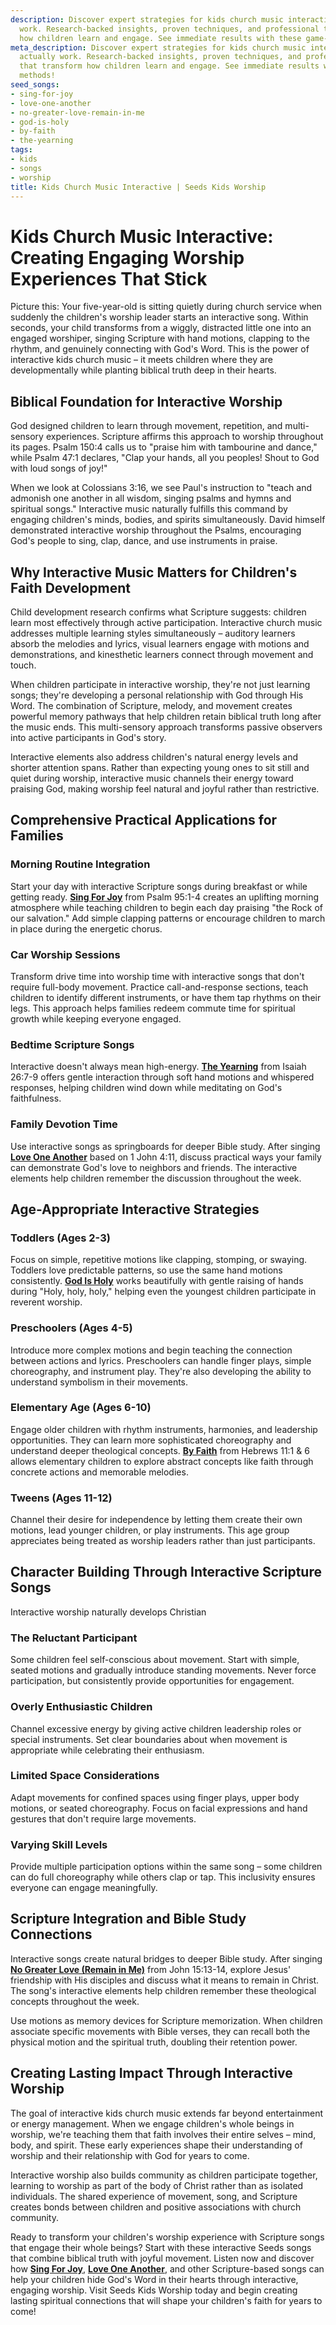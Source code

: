 ```yaml
---
description: Discover expert strategies for kids church music interactive that actually
  work. Research-backed insights, proven techniques, and professional tips that transform
  how children learn and engage. See immediate results with these game-changing methods!
meta_description: Discover expert strategies for kids church music interactive that
  actually work. Research-backed insights, proven techniques, and professional tips
  that transform how children learn and engage. See immediate results with these game-changing
  methods!
seed_songs:
- sing-for-joy
- love-one-another
- no-greater-love-remain-in-me
- god-is-holy
- by-faith
- the-yearning
tags:
- kids
- songs
- worship
title: Kids Church Music Interactive | Seeds Kids Worship
---
```

# Kids Church Music Interactive: Creating Engaging Worship Experiences That Stick

Picture this: Your five-year-old is sitting quietly during church service when suddenly the children's worship leader starts an interactive song. Within seconds, your child transforms from a wiggly, distracted little one into an engaged worshiper, singing Scripture with hand motions, clapping to the rhythm, and genuinely connecting with God's Word. This is the power of interactive kids church music – it meets children where they are developmentally while planting biblical truth deep in their hearts.

## Biblical Foundation for Interactive Worship

God designed children to learn through movement, repetition, and multi-sensory experiences. Scripture affirms this approach to worship throughout its pages. Psalm 150:4 calls us to "praise him with tambourine and dance," while Psalm 47:1 declares, "Clap your hands, all you peoples! Shout to God with loud songs of joy!" 

When we look at Colossians 3:16, we see Paul's instruction to "teach and admonish one another in all wisdom, singing psalms and hymns and spiritual songs." Interactive music naturally fulfills this command by engaging children's minds, bodies, and spirits simultaneously. David himself demonstrated interactive worship throughout the Psalms, encouraging God's people to sing, clap, dance, and use instruments in praise.

## Why Interactive Music Matters for Children's Faith Development

Child development research confirms what Scripture suggests: children learn most effectively through active participation. Interactive church music addresses multiple learning styles simultaneously – auditory learners absorb the melodies and lyrics, visual learners engage with motions and demonstrations, and kinesthetic learners connect through movement and touch.

When children participate in interactive worship, they're not just learning songs; they're developing a personal relationship with God through His Word. The combination of Scripture, melody, and movement creates powerful memory pathways that help children retain biblical truth long after the music ends. This multi-sensory approach transforms passive observers into active participants in God's story.

Interactive elements also address children's natural energy levels and shorter attention spans. Rather than expecting young ones to sit still and quiet during worship, interactive music channels their energy toward praising God, making worship feel natural and joyful rather than restrictive.

## Comprehensive Practical Applications for Families

### Morning Routine Integration
Start your day with interactive Scripture songs during breakfast or while getting ready. **[Sing For Joy](https://seedskidsworship.com/product/sing-for-joy-psalm-951-4-3/)** from Psalm 95:1-4 creates an uplifting morning atmosphere while teaching children to begin each day praising "the Rock of our salvation." Add simple clapping patterns or encourage children to march in place during the energetic chorus.

### Car Worship Sessions
Transform drive time into worship time with interactive songs that don't require full-body movement. Practice call-and-response sections, teach children to identify different instruments, or have them tap rhythms on their legs. This approach helps families redeem commute time for spiritual growth while keeping everyone engaged.

### Bedtime Scripture Songs
Interactive doesn't always mean high-energy. **[The Yearning](https://seedskidsworship.com/product/the-yearning-isaiah-267-9/)** from Isaiah 26:7-9 offers gentle interaction through soft hand motions and whispered responses, helping children wind down while meditating on God's faithfulness.

### Family Devotion Time
Use interactive songs as springboards for deeper Bible study. After singing **[Love One Another](https://seedskidsworship.com/product/love-one-another-1-john-411/)** based on 1 John 4:11, discuss practical ways your family can demonstrate God's love to neighbors and friends. The interactive elements help children remember the discussion throughout the week.

## Age-Appropriate Interactive Strategies

### Toddlers (Ages 2-3)
Focus on simple, repetitive motions like clapping, stomping, or swaying. Toddlers love predictable patterns, so use the same hand motions consistently. **[God Is Holy](https://seedskidsworship.com/product/god-is-holy-isaiah-611-3/)** works beautifully with gentle raising of hands during "Holy, holy, holy," helping even the youngest children participate in reverent worship.

### Preschoolers (Ages 4-5)
Introduce more complex motions and begin teaching the connection between actions and lyrics. Preschoolers can handle finger plays, simple choreography, and instrument play. They're also developing the ability to understand symbolism in their movements.

### Elementary Age (Ages 6-10)
Engage older children with rhythm instruments, harmonies, and leadership opportunities. They can learn more sophisticated choreography and understand deeper theological concepts. **[By Faith](https://seedskidsworship.com/product/trust-vol-11-releases-april-10-2018/)** from Hebrews 11:1 & 6 allows elementary children to explore abstract concepts like faith through concrete actions and memorable melodies.

### Tweens (Ages 11-12)
Channel their desire for independence by letting them create their own motions, lead younger children, or play instruments. This age group appreciates being treated as worship leaders rather than just participants.

## Character Building Through Interactive Scripture Songs

Interactive worship naturally develops Christian

### The Reluctant Participant
Some children feel self-conscious about movement. Start with simple, seated motions and gradually introduce standing movements. Never force participation, but consistently provide opportunities for engagement.

### Overly Enthusiastic Children
Channel excessive energy by giving active children leadership roles or special instruments. Set clear boundaries about when movement is appropriate while celebrating their enthusiasm.

### Limited Space Considerations
Adapt movements for confined spaces using finger plays, upper body motions, or seated choreography. Focus on facial expressions and hand gestures that don't require large movements.

### Varying Skill Levels
Provide multiple participation options within the same song – some children can do full choreography while others clap or tap. This inclusivity ensures everyone can engage meaningfully.

## Scripture Integration and Bible Study Connections

Interactive songs create natural bridges to deeper Bible study. After singing **[No Greater Love (Remain in Me)](https://seedskidsworship.com/product/no-greater-love-remain-in-me-john-1513-14-2/)** from John 15:13-14, explore Jesus' friendship with His disciples and discuss what it means to remain in Christ. The song's interactive elements help children remember these theological concepts throughout the week.

Use motions as memory devices for Scripture memorization. When children associate specific movements with Bible verses, they can recall both the physical motion and the spiritual truth, doubling their retention power.

## Creating Lasting Impact Through Interactive Worship

The goal of interactive kids church music extends far beyond entertainment or energy management. When we engage children's whole beings in worship, we're teaching them that faith involves their entire selves – mind, body, and spirit. These early experiences shape their understanding of worship and their relationship with God for years to come.

Interactive worship also builds community as children participate together, learning to worship as part of the body of Christ rather than as isolated individuals. The shared experience of movement, song, and Scripture creates bonds between children and positive associations with church community.

Ready to transform your children's worship experience with Scripture songs that engage their whole beings? Start with these interactive Seeds songs that combine biblical truth with joyful movement. Listen now and discover how **[Sing For Joy](https://seedskidsworship.com/product/sing-for-joy-psalm-951-4-3/)**, **[Love One Another](https://seedskidsworship.com/product/love-one-another-1-john-411/)**, and other Scripture-based songs can help your children hide God's Word in their hearts through interactive, engaging worship. Visit Seeds Kids Worship today and begin creating lasting spiritual connections that will shape your children's faith for years to come!

<script type="application/ld+json">
{
  "@context": "https://schema.org",
  "@type": "Article",
  "headline": "Kids Church Music Interactive",
  "author": {
    "@type": "Organization",
    "name": "Seeds Kids Worship"
  },
  "publisher": {
    "@type": "Organization",
    "name": "Seeds Kids Worship",
    "logo": {
      "@type": "ImageObject",
      "url": "https://seedskidsworship.com/logo.png"
    }
  },
  "datePublished": "2025-09-04T15:49:34.955405",
  "dateModified": "2025-09-04T15:49:34.955433",
  "description": "Discover expert strategies for kids church music interactive that actually work. Research-backed insights, proven techniques, and professional tips that transfo",
  "mainEntityOfPage": {
    "@type": "WebPage",
    "@id": "https://seedskidsworship.com/activities/kids-church-music-interactive/"
  }
}
</script>

<script type="application/ld+json">
{
  "@context": "https://schema.org",
  "@type": "Product",
  "name": "Sing For Joy",
  "description": "Joyful worship song encouraging children to sing for joy to the Rock of salvation from Psalm 95:1-4",
  "url": "https://seedskidsworship.com/product/sing-for-joy-psalm-951-4-3/",
  "brand": {
    "@type": "Brand",
    "name": "Seeds Kids Worship"
  },
  "category": "Children's Christian Music",
  "album": "Seeds of Praise"
}
</script>

<script type="application/ld+json">
{
  "@context": "https://schema.org",
  "@type": "Product",
  "name": "Love One Another",
  "description": "Love song teaching children to love one another as God loved us from 1 John 4:11",
  "url": "https://seedskidsworship.com/product/love-one-another-1-john-411/",
  "brand": {
    "@type": "Brand",
    "name": "Seeds Kids Worship"
  },
  "category": "Children's Christian Music",
  "album": "I Believe"
}
</script>

<script type="application/ld+json">
{
  "@context": "
